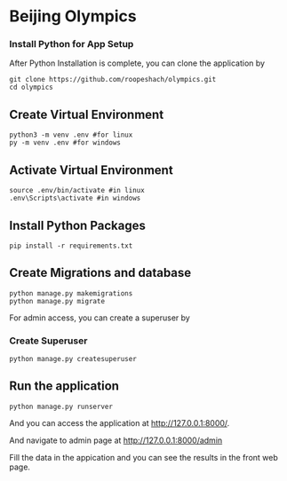 # Beijing Olympics

### Install Python for App Setup

After Python Installation is complete, you can clone the application by 

```
git clone https://github.com/roopeshach/olympics.git
cd olympics

```

## Create Virtual Environment

```
python3 -m venv .env #for linux
py -m venv .env #for windows

```

## Activate Virtual Environment

```
source .env/bin/activate #in linux
.env\Scripts\activate #in windows
```


## Install Python Packages

```
pip install -r requirements.txt

```

## Create Migrations and database

```
python manage.py makemigrations
python manage.py migrate

```

For admin access, you can create a superuser by 

### Create Superuser
```
python manage.py createsuperuser
```

## Run the application

```
python manage.py runserver
```

And you can access the application at http://127.0.0.1:8000/. 

And navigate to admin page at http://127.0.0.1:8000/admin

Fill the data in the appication and you can see the results in the front web page.




